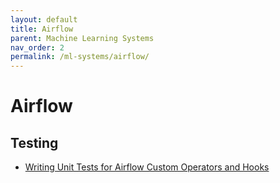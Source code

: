 ```yaml
---
layout: default
title: Airflow
parent: Machine Learning Systems
nav_order: 2
permalink: /ml-systems/airflow/
---
```


# Airflow

## Testing
- [Writing Unit Tests for Airflow Custom Operators and Hooks](https://selectfrom.dev/writing-unit-tests-for-airflow-custom-operators-sensors-and-hooks-9771d21fe3b9)
